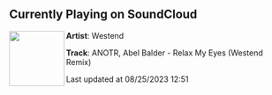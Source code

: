 ## Currently Playing on SoundCloud

[<img align="left" width="100" src="https://i1.sndcdn.com/artworks-pNujT1bjqTQy1NeB-TqSQFg-t500x500.jpg">](https://soundcloud.com/itsthewestend/anotr-relax-my-eyes-westend-remix-1)

**Artist**: Westend 

**Track**: ANOTR, Abel Balder - Relax My Eyes (Westend Remix)

Last updated at 08/25/2023 12:51
